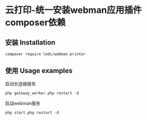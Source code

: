 # 云打印-统一安装webman应用插件composer依赖

## 安装 Installation

```sh
composer require ledc/webman-printer
```

## 使用 Usage examples

启动长连接服务
```php
php gateway_worker.php restart -d
```

启动webman服务
```php
php start.php restart -d
```
